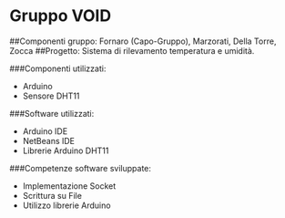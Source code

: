 # Gruppo VOID
##Componenti gruppo: Fornaro (Capo-Gruppo), Marzorati, Della Torre, Zocca
##Progetto: Sistema di rilevamento temperatura e umidità.

###Componenti utilizzati:
- Arduino
- Sensore DHT11

###Software utilizzati:
- Arduino IDE
- NetBeans IDE
- Librerie Arduino DHT11

###Competenze software sviluppate:
- Implementazione Socket
- Scrittura su File
- Utilizzo librerie Arduino
